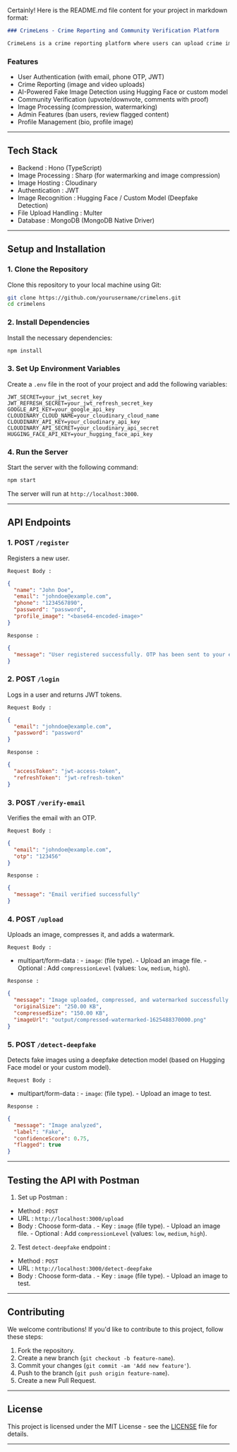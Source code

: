 Certainly! Here is the  README.md  file content for your project in markdown format:

```markdown
### CrimeLens - Crime Reporting and Community Verification Platform

CrimeLens is a crime reporting platform where users can upload crime images or videos, receive AI-powered analysis, and allow the community to verify authenticity through votes and comments. The platform also includes a feature to detect fake crime images using deepfake detection algorithms.

```

### Features
-  User Authentication  (with email, phone OTP, JWT)
-  Crime Reporting  (image and video uploads)
-  AI-Powered Fake Image Detection  using Hugging Face or custom model
-  Community Verification  (upvote/downvote, comments with proof)
-  Image Processing  (compression, watermarking)
-  Admin Features  (ban users, review flagged content)
-  Profile Management  (bio, profile image)

---

##  Tech Stack 
-  Backend : Hono (TypeScript)
-  Image Processing : Sharp (for watermarking and image compression)
-  Image Hosting : Cloudinary
-  Authentication : JWT
-  Image Recognition : Hugging Face / Custom Model (Deepfake Detection)
-  File Upload Handling : Multer
-  Database : MongoDB (MongoDB Native Driver)

---

##  Setup and Installation 

### 1.  Clone the Repository 
   Clone this repository to your local machine using Git:
   ```bash
   git clone https://github.com/yourusername/crimelens.git
   cd crimelens
   ```

### 2.  Install Dependencies 
   Install the necessary dependencies:
   ```bash
   npm install
   ```

### 3.  Set Up Environment Variables 
   Create a `.env` file in the root of your project and add the following variables:

   ```text
   JWT_SECRET=your_jwt_secret_key
   JWT_REFRESH_SECRET=your_jwt_refresh_secret_key
   GOOGLE_API_KEY=your_google_api_key
   CLOUDINARY_CLOUD_NAME=your_cloudinary_cloud_name
   CLOUDINARY_API_KEY=your_cloudinary_api_key
   CLOUDINARY_API_SECRET=your_cloudinary_api_secret
   HUGGING_FACE_API_KEY=your_hugging_face_api_key
   ```

### 4.  Run the Server 
   Start the server with the following command:
   ```bash
   npm start
   ```
   The server will run at `http://localhost:3000`.

---

##  API Endpoints 

### 1.  POST  `/register`
   Registers a new user.

    Request Body :
   ```json
   {
     "name": "John Doe",
     "email": "johndoe@example.com",
     "phone": "1234567890",
     "password": "password",
     "profile_image": "<base64-encoded-image>"
   }
   ```

    Response :
   ```json
   {
     "message": "User registered successfully. OTP has been sent to your email."
   }
   ```

### 2.  POST  `/login`
   Logs in a user and returns JWT tokens.

    Request Body :
   ```json
   {
     "email": "johndoe@example.com",
     "password": "password"
   }
   ```

    Response :
   ```json
   {
     "accessToken": "jwt-access-token",
     "refreshToken": "jwt-refresh-token"
   }
   ```

### 3.  POST  `/verify-email`
   Verifies the email with an OTP.

    Request Body :
   ```json
   {
     "email": "johndoe@example.com",
     "otp": "123456"
   }
   ```

    Response :
   ```json
   {
     "message": "Email verified successfully"
   }
   ```

### 4.  POST  `/upload`
   Uploads an image, compresses it, and adds a watermark.

    Request Body :
   -  multipart/form-data :
     - `image`: (file type).
     - Upload an image file.
     -  Optional : Add `compressionLevel` (values: `low`, `medium`, `high`).

    Response :
   ```json
   {
     "message": "Image uploaded, compressed, and watermarked successfully!",
     "originalSize": "250.00 KB",
     "compressedSize": "150.00 KB",
     "imageUrl": "output/compressed-watermarked-1625488370000.png"
   }
   ```

### 5.  POST  `/detect-deepfake`
   Detects fake images using a deepfake detection model (based on Hugging Face model or your custom model).

    Request Body :
   -  multipart/form-data :
     - `image`: (file type).
     - Upload an image to test.

    Response :
   ```json
   {
     "message": "Image analyzed",
     "label": "Fake",
     "confidenceScore": 0.75,
     "flagged": true
   }
   ```

---

##  Testing the API with Postman 
1.  Set up Postman :
   -  Method : `POST`
   -  URL : `http://localhost:3000/upload`
   -  Body : Choose  form-data .
     -  Key : `image` (file type).
     - Upload an image file.
     -  Optional : Add `compressionLevel` (values: `low`, `medium`, `high`).
   
2.  Test `detect-deepfake` endpoint :
   -  Method : `POST`
   -  URL : `http://localhost:3000/detect-deepfake`
   -  Body : Choose  form-data .
     -  Key : `image` (file type).
     - Upload an image to test.

---

##  Contributing 

We welcome contributions! If you'd like to contribute to this project, follow these steps:

1. Fork the repository.
2. Create a new branch (`git checkout -b feature-name`).
3. Commit your changes (`git commit -am 'Add new feature'`).
4. Push to the branch (`git push origin feature-name`).
5. Create a new Pull Request.

---

##  License 

This project is licensed under the MIT License - see the [LICENSE](LICENSE) file for details.

---
